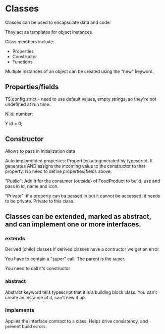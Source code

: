 # Classes

Classes can be used to encapsulate data and code.

They act as templates for object instances.

Class members include:
- Properties
- Constructor
- Functions

Multiple instances of an object can be created using the "new" keyword.

## Properties/fields
TS config strict - need to use default values, empty strings, so they're not undefined at run time.

N id: number;

Y id = 0;
## Constructor
Allows to pass in initialization data

Auto implemented properties: Properties autogenerated by typescript. It generates AND assigns the incoming value to the constructor to that property. No need to define properties/fields above.

"Public": Add it for the consumer (outside) of FoodProduct to build, use and pass in id, name and icon.

"Private": If a property can ba passed in but it cannot be accessed, it needs to be private. Private to this class.

## Classes can be extended, marked as abstract, and can implement one or more interfaces.
### extends
Derived (child) classes
If derived classes have a contructor we get an error.

You have to contain a "super" call.
The parent is the super.

You need to call it's constructor

### abstract
Abstract keyword tells typescript that it is a building block class. You can't create an instance of it, can't new it up.

### implements
Applies the interface contract to a class. Helps drive consistency, and prevent build errors.
